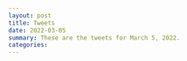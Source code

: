 ```yaml
---
layout: post
title: Tweets
date: 2022-03-05
summary: These are the tweets for March 5, 2022.
categories:
---
```


